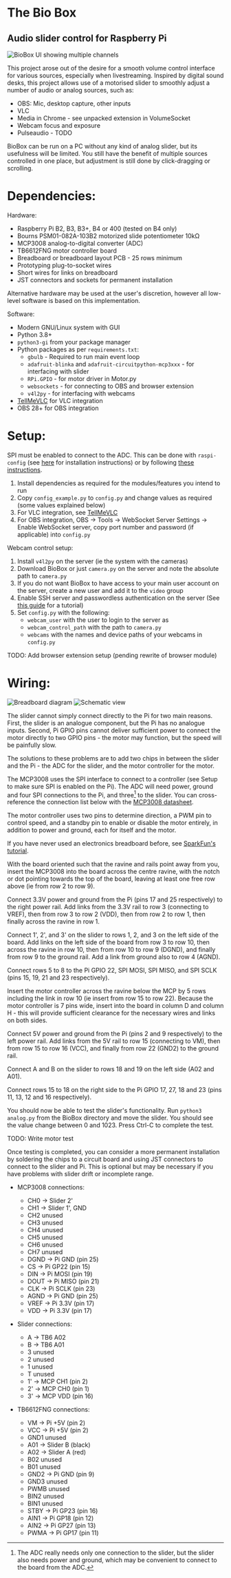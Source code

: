 # The Bio Box

## Audio slider control for Raspberry Pi

![BioBox UI showing multiple channels](GUI_BioBox.png)

This project arose out of the desire for a smooth volume control interface for
various sources, especially when livestreaming. Inspired by digital sound desks,
this project allows use of a motorised slider to smoothly adjust a number of
audio or analog sources, such as:

- OBS: Mic, desktop capture, other inputs
- VLC
- Media in Chrome - see unpacked extension in VolumeSocket
- Webcam focus and exposure
- Pulseaudio - TODO

BioBox can be run on a PC without any kind of analog slider, but its usefulness
will be limited. You still have the benefit of multiple sources controlled in
one place, but adjustment is still done by click-dragging or scrolling.


Dependencies:
=============

Hardware:
- Raspberry Pi B2, B3, B3+, B4 or 400 (tested on B4 only)
- Bourns PSM01-082A-103B2 motorized slide potentiometer 10kΩ
- MCP3008 analog-to-digital converter (ADC)
- TB6612FNG motor controller board
- Breadboard or breadboard layout PCB - 25 rows minimum
- Prototyping plug-to-socket wires
- Short wires for links on breadboard
- JST connectors and sockets for permanent installation

Alternative hardware may be used at the user's discretion, however all low-level
software is based on this implementation.

Software:
- Modern GNU/Linux system with GUI
- Python 3.8+
- `python3-gi` from your package manager
- Python packages as per `requirements.txt`:
  - `gbulb` - Required to run main event loop
  - `adafruit-blinka` and `adafruit-circuitpython-mcp3xxx` - for interfacing with slider
  - `RPi.GPIO` - for motor driver in Motor.py
  - `websockets` - for connecting to OBS and browser extension
  - `v4l2py` - for interfacing with webcams
- [TellMeVLC](https://github.com/Rosuav/TellMeVLC) for VLC integration
- OBS 28+ for OBS integration

Setup:
======

SPI must be enabled to connect to the ADC. This can be done with `raspi-config`
(see [here](https://raspberrypi.stackexchange.com/a/47398/134450) for installation
instructions) or by following [these instructions](https://www.raspberrypi.org/documentation/hardware/raspberrypi/spi/README.md#software).

1. Install dependencies as required for the modules/features you intend to run
2. Copy `config_example.py` to `config.py` and change values as required (some values explained below)
3. For VLC integration, see [TellMeVLC](https://github.com/Rosuav/TellMeVLC)
4. For OBS integration, OBS -> Tools -> WebSocket Server Settings -> Enable WebSocket server, copy port number and password (if applicable) into `config.py`

Webcam control setup:

1. Install `v4l2py` on the server (ie the system with the cameras)
2. Download BioBox or just `camera.py` on the server and note the absolute path to `camera.py`
3. If you do not want BioBox to have access to your main user account on the server, create a new user and add it to the `video` group
4. Enable SSH server and passwordless authentication on the server (See [this guide](https://www.redhat.com/sysadmin/passwordless-ssh) for a tutorial)
5. Set `config.py` with the following:
   - `webcam_user` with the user to login to the server as
   - `webcam_control_path` with the path to `camera.py`
   - `webcams` with the names and device paths of your webcams in `config.py`

TODO: Add browser extension setup (pending rewrite of browser module)

Wiring:
=======

![Breadboard diagram](Diagrams/breadboard.png)
![Schematic view](Diagrams/schematic.png)

The slider cannot simply connect directly to the Pi for two main reasons. First,
the slider is an analogue component, but the Pi has no analogue inputs. Second,
Pi GPIO pins cannot deliver sufficient power to connect the motor directly to
two GPIO pins - the motor may function, but the speed will be painfully slow.

The solutions to these problems are to add two chips in between the slider and
the Pi - the ADC for the slider, and the motor controller for the motor.

The MCP3008 uses the SPI interface to connect to a controller (see Setup to make
sure SPI is enabled on the Pi). The ADC will need power, ground and four SPI
connections to the Pi, and three[^1] to the slider. You can cross-reference the
connection list below with the [MCP3008 datasheet](https://cdn-shop.adafruit.com/datasheets/MCP3008.pdf).

[^1]: The ADC really needs only one connection to the slider, but the slider also
needs power and ground, which may be convenient to connect to the board from the
ADC.

The motor controller uses two pins to determine direction, a PWM pin to control
speed, and a standby pin to enable or disable the motor entirely, in addition to
power and ground, each for itself and the motor.

If you have never used an electronics breadboard before, see [SparkFun's tutorial](https://learn.sparkfun.com/tutorials/how-to-use-a-breadboard/all).

With the board oriented such that the ravine and rails point away from you,
insert the MCP3008 into the board across the centre ravine, with the notch or
dot pointing towards the top of the board, leaving at least one free row above
(ie from row 2 to row 9).

Connect 3.3V power and ground from the Pi (pins 17 and 25 respectively) to the
right power rail. Add links from the 3.3V rail to row 3 (connecting to VREF),
then from row 3 to row 2 (VDD), then from row 2 to row 1, then finally across
the ravine in row 1.

Connect 1', 2', and 3' on the slider to rows 1, 2, and 3 on the left side of the
board. Add links on the left side of the board from row 3 to row 10, then across
the ravine in row 10, then from row 10 to row 9 (DGND), and finally from row 9
to the ground rail. Add a link from ground also to row 4 (AGND).

Connect rows 5 to 8 to the Pi GPIO 22, SPI MOSI, SPI MISO, and SPI SCLK (pins
15, 19, 21 and 23 respectively).

Insert the motor controller across the ravine below the MCP by 5 rows including
the link in row 10 (ie insert from row 15 to row 22). Because the motor
controller is 7 pins wide, insert into the board in column D and column H - this
will provide sufficient clearance for the necessary wires and links on both
sides.

Connect 5V power and ground from the Pi (pins 2 and 9 respectively) to the left
power rail. Add links from the 5V rail to row 15 (connecting to VM), then from
row 15 to row 16 (VCC), and finally from row 22 (GND2) to the ground rail.

Connect A and B on the slider to rows 18 and 19 on the left side (A02 and A01).

Connect rows 15 to 18 on the right side to the Pi GPIO 17, 27, 18 and 23 (pins
11, 13, 12 and 16 respectively).

You should now be able to test the slider's functionality. Run `python3 analog.py`
from the BioBox directory and move the slider. You should see the value change
between 0 and 1023. Press Ctrl-C to complete the test.

TODO: Write motor test

Once testing is completed, you can consider a more permanent installation by
soldering the chips to a circuit board and using JST connectors to connect to
the slider and Pi. This is optional but may be necessary if you have problems
with slider drift or incomplete range.

- MCP3008 connections:
	- CH0  -> Slider 2'
	- CH1  -> Slider 1', GND
	- CH2  unused
	- CH3  unused
	- CH4  unused
	- CH5  unused
	- CH6  unused
	- CH7  unused
	- DGND -> Pi GND  (pin 25)
	- CS   -> Pi GP22 (pin 15)
	- DIN  -> Pi MOSI (pin 19)
	- DOUT -> Pi MISO (pin 21)
	- CLK  -> Pi SCLK (pin 23)
	- AGND -> Pi GND  (pin 25)
	- VREF -> Pi 3.3V (pin 17)
	- VDD  -> Pi 3.3V (pin 17)

- Slider connections:
	- A  -> TB6 A02
	- B  -> TB6 A01
	- 3 unused
	- 2 unused
	- 1 unused
	- T unused
	- 1' -> MCP CH1 (pin 2)
	- 2' -> MCP CH0 (pin 1)
	- 3' -> MCP VDD (pin 16)

- TB6612FNG connections:
	- VM   -> Pi +5V  (pin 2)
	- VCC  -> Pi +5V  (pin 2)
	- GND1 unused
	- A01  -> Slider B (black)
	- A02  -> Slider A (red)
	- B02  unused
	- B01  unused
	- GND2 -> Pi GND  (pin 9)
	- GND3 unused
	- PWMB unused
	- BIN2 unused
	- BIN1 unused
	- STBY -> Pi GP23 (pin 16)
	- AIN1 -> Pi GP18 (pin 12)
	- AIN2 -> Pi GP27 (pin 13)
	- PWMA -> Pi GP17 (pin 11)
